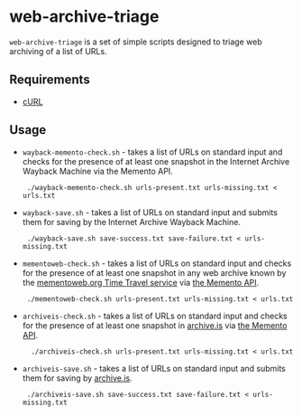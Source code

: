 web-archive-triage
==================

`web-archive-triage` is a set of simple scripts designed to triage web archiving of a list of URLs.

## Requirements

 * [cURL](http://curl.haxx.se/)

## Usage

 * `wayback-memento-check.sh` - takes a list of URLs on standard input and checks for the presence of at least one snapshot in the Internet Archive Wayback Machine via the Memento API.

        ./wayback-memento-check.sh urls-present.txt urls-missing.txt < urls.txt

 * `wayback-save.sh` - takes a list of URLs on standard input and submits them for saving by the Internet Archive Wayback Machine.

        ./wayback-save.sh save-success.txt save-failure.txt < urls-missing.txt

 * `mementoweb-check.sh` - takes a list of URLs on standard input and checks for the presence of at least one snapshot in any web archive known by the [mementoweb.org Time Travel service](http://timetravel.mementoweb.org/about/#find) via [the Memento API](http://timetravel.mementoweb.org/guide/api/#timegate).

        ./mementoweb-check.sh urls-present.txt urls-missing.txt < urls.txt

* `archiveis-check.sh` - takes a list of URLs on standard input and checks for the presence of at least one snapshot in [archive.is](http://archive.is/) via [the Memento API](http://mementoweb.org/depot/native/archiveis/).

        ./archiveis-check.sh urls-present.txt urls-missing.txt < urls.txt

 * `archiveis-save.sh` - takes a list of URLs on standard input and submits them for saving by [archive.is](http://archive.is/).

        ./archiveis-save.sh save-success.txt save-failure.txt < urls-missing.txt

